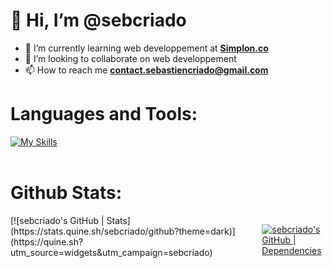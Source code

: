 <h1>👋 Hi, I’m @sebcriado</h1>


- 🌱 I’m currently learning web developpement at <strong><a href="https://simplon.co/">Simplon.co</a></strong>
- 💞️ I’m looking to collaborate on web developpement 
- 📫 How to reach me <strong>contact.sebastiencriado@gmail.com</strong>

<h1><strong>Languages and Tools:</strong></h1>

[![My Skills](https://skillicons.dev/icons?i=symfony,php,mysql,react,js,docker,figma)](https://skillicons.dev)                  
<br>
<h1>Github Stats:</h1>

<div style="display: flex; flex-direction: row;">
[![sebcriado's GitHub | Stats](https://stats.quine.sh/sebcriado/github?theme=dark)](https://quine.sh?utm_source=widgets&utm_campaign=sebcriado)

[![sebcriado's GitHub | Dependencies](https://stats.quine.sh/sebcriado/dependencies?theme=dark)](https://quine.sh?utm_source=widgets&utm_campaign=sebcriado)
</div>











